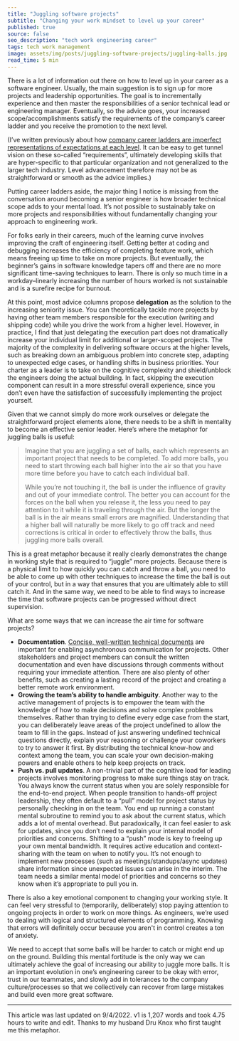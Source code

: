 ```yaml
---
title: "Juggling software projects"
subtitle: "Changing your work mindset to level up your career"
published: true
source: false
seo_description: "tech work engineering career"
tags: tech work management
image: assets/img/posts/juggling-software-projects/juggling-balls.jpg
read_time: 5 min
---
```


There is a lot of information out there on how to level up in your career as a software engineer. Usually, the main suggestion is to sign up for more projects and leadership opportunities. The goal is to incrementally experience and then master the responsibilities of a senior technical lead or engineering manager. Eventually, so the advice goes, your increased scope/accomplishments satisfy the requirements of the company’s career ladder and you receive the promotion to the next level.

(I’ve written previously about how [company career ladders are imperfect representations of expectations at each level](/blog/2022/03/11/engineering-ladder/). It can be easy to get tunnel vision on these so-called “requirements”, ultimately developing skills that are hyper-specific to that particular organization and not generalized to the larger tech industry. Level advancement therefore may not be as straightforward or smooth as the advice implies.)

Putting career ladders aside, the major thing I notice is missing from the conversation around becoming a senior engineer is how broader technical scope adds to your mental load. It’s not possible to sustainably take on more projects and responsibilities without fundamentally changing your approach to engineering work.

For folks early in their careers, much of the learning curve involves improving the craft of engineering itself. Getting better at coding and debugging increases the efficiency of completing feature work, which means freeing up time to take on more projects. But eventually, the beginner’s gains in software knowledge tapers off and there are no more significant time-saving techniques to learn. There is only so much time in a workday–linearly increasing the number of hours worked is not sustainable and is a surefire recipe for burnout.

At this point, most advice columns propose **delegation** as the solution to the increasing seniority issue. You can theoretically tackle more projects by having other team members responsible for the execution (writing and shipping code) while you drive the work from a higher level. However, in practice, I find that just delegating the execution part does not dramatically increase your individual limit for additional or larger-scoped projects. The majority of the complexity in delivering software occurs at the higher levels, such as breaking down an ambiguous problem into concrete step, adapting to unexpected edge cases, or handling shifts in business priorities. Your charter as a leader is to take on the cognitive complexity and shield/unblock the engineers doing the actual building. In fact, skipping the execution component can result in a more stressful overall experience, since you don’t even have the satisfaction of successfully implementing the project yourself.

Given that we cannot simply do more work ourselves or delegate the straightforward project elements alone, there needs to be a shift in mentality to become an effective senior leader. Here’s where the metaphor for juggling balls is useful:

> Imagine that you are juggling a set of balls, each which represents an important project that needs to be completed. To add more balls, you need to start throwing each ball higher into the air so that you have more time before you have to catch each individual ball.
> 
> While you’re not touching it, the ball is under the influence of gravity and out of your immediate control. The better you can account for the forces on the ball when you release it, the less you need to pay attention to it while it is traveling through the air. But the longer the ball is in the air means small errors are magnified. Understanding that a higher ball will naturally be more likely to go off track and need corrections is critical in order to effectively throw the balls, thus juggling more balls overall.

This is a great metaphor because it really clearly demonstrates the change in working style that is required to “juggle” more projects. Because there is a physical limit to how quickly you can catch and throw a ball, you need to be able to come up with other techniques to increase the time the ball is out of your control, but in a way that ensures that you are ultimately able to still catch it. And in the same way, we need to be able to find ways to increase the time that software projects can be progressed without direct supervision.

What are some ways that we can increase the air time for software projects?

- **Documentation**. [Concise, well-written technical documents](/blog/2021/03/01/architecture-docs/) are important for enabling asynchronous communication for projects. Other stakeholders and project members can consult the written documentation and even have discussions through comments without requiring your immediate attention. There are also plenty of other benefits, such as creating a lasting record of the project and creating a better remote work environment.
- **Growing the team’s ability to handle ambiguity**. Another way to the active management of projects is to empower the team with the knowledge of how to make decisions and solve complex problems themselves. Rather than trying to define every edge case from the start, you can deliberately leave areas of the project undefined to allow the team to fill in the gaps. Instead of just answering undefined technical questions directly, explain your reasoning or challenge your coworkers to try to answer it first. By distributing the technical know-how and context among the team, you can scale your own decision-making powers and enable others to help keep projects on track.
- **Push vs. pull updates**. A non-trivial part of the cognitive load for leading projects involves monitoring progress to make sure things stay on track. You always know the current status when you are solely responsible for the end-to-end project. When people transition to hands-off project leadership, they often default to a “pull” model for project status by personally checking in on the team. You end up running a constant mental subroutine to remind you to ask about the current status, which adds a lot of mental overhead. But paradoxically, it can feel easier to ask for updates, since you don’t need to explain your internal model of priorities and concerns. Shifting to a “push” mode is key to freeing up your own mental bandwidth. It requires active education and context-sharing with the team on when to notify you. It’s not enough to implement new processes (such as meetings/standups/async updates) share information since unexpected issues can arise in the interim. The team needs a similar mental model of priorities and concerns so they know when it’s appropriate to pull you in.

There is also a key emotional component to changing your working style. It can feel very stressful to (temporarily, deliberately) stop paying attention to ongoing projects in order to work on more things. As engineers, we’re used to dealing with logical and structured elements of programming. Knowing that errors will definitely occur because you aren't in control creates a ton of anxiety.

We need to accept that some balls will be harder to catch or might end up on the ground. Building this mental fortitude is the only way we can ultimately achieve the goal of increasing our ability to juggle more balls. It is an important evolution in one’s engineering career to be okay with error, trust in our teammates, and slowly add in tolerances to the company culture/processes so that we collectively can recover from large mistakes and build even more great software. 

<hr class="section-divider" />

<footer>This article was last updated on 9/4/2022. v1 is 1,207 words and took 4.75 hours to write and edit. Thanks to my husband Dru Knox who first taught me this metaphor.</footer>